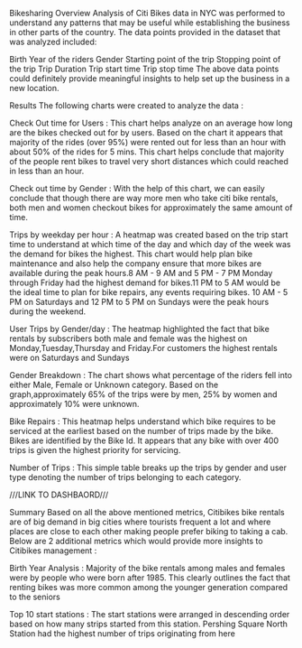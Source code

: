 Bikesharing
Overview
Analysis of Citi Bikes data in NYC was performed to understand any patterns that may be useful while establishing the business in other parts of the country. The data points provided in the dataset that was analyzed included:

Birth Year of the riders
Gender
Starting point of the trip
Stopping point of the trip
Trip Duration
Trip start time
Trip stop time
The above data points could definitely provide meaningful insights to help set up the business in a new location.

Results
The following charts were created to analyze the data :

Check Out time for Users : This chart helps analyze on an average how long are the bikes checked out for by users. Based on the chart it appears that majority of the rides (over 95%) were rented out for less than an hour with about 50% of the rides for 5 mins. This chart helps conclude that majority of the people rent bikes to travel very short distances which could reached in less than an hour.

Check out time by Gender : With the help of this chart, we can easily conclude that though there are way more men who take citi bike rentals, both men and women checkout bikes for approximately the same amount of time.

Trips by weekday per hour : A heatmap was created based on the trip start time to understand at which time of the day and which day of the week was the demand for bikes the highest. This chart would help plan bike maintenance and also help the company ensure that more bikes are available during the peak hours.8 AM - 9 AM and 5 PM - 7 PM Monday through Friday had the highest demand for bikes.11 PM to 5 AM would be the ideal time to plan for bike repairs, any events requiring bikes. 10 AM - 5 PM on Saturdays and 12 PM to 5 PM on Sundays were the peak hours during the weekend.

User Trips by Gender/day : The heatmap highlighted the fact that bike rentals by subscribers both male and female was the highest on Monday,Tuesday,Thursday and Friday.For customers the highest rentals were on Saturdays and Sundays

Gender Breakdown : The chart shows what percentage of the riders fell into either Male, Female or Unknown category. Based on the graph,approximately 65% of the trips were by men, 25% by women and approximately 10% were unknown.

Bike Repairs : This heatmap helps understand which bike requires to be serviced at the earliest based on the number of trips made by the bike. Bikes are identified by the Bike Id. It appears that any bike with over 400 trips is given the highest priority for servicing.

Number of Trips : This simple table breaks up the trips by gender and user type denoting the number of trips belonging to each category.

///LINK TO DASHBAORD///

Summary
Based on all the above mentioned metrics, Citibikes bike rentals are of big demand in big cities where tourists frequent a lot and where places are close to each other making people prefer biking to taking a cab. Below are 2 additional metrics which would provide more insights to Citibikes management :

Birth Year Analysis : Majority of the bike rentals among males and females were by people who were born after 1985. This clearly outlines the fact that renting bikes was more common among the younger generation compared to the seniors

Top 10 start stations : The start stations were arranged in descending order based on how many strips started from this station. Pershing Square North Station had the highest number of trips originating from here
